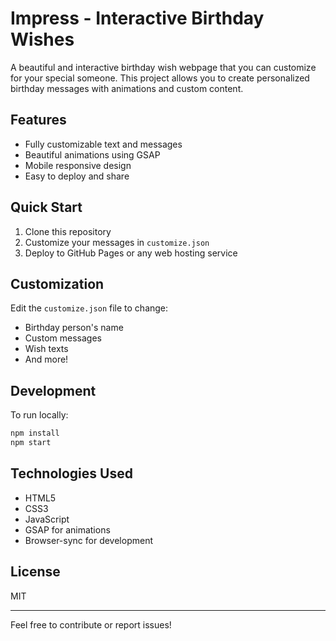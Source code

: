 # Impress - Interactive Birthday Wishes

A beautiful and interactive birthday wish webpage that you can customize for your special someone. This project allows you to create personalized birthday messages with animations and custom content.

## Features

- Fully customizable text and messages
- Beautiful animations using GSAP
- Mobile responsive design
- Easy to deploy and share

## Quick Start

1. Clone this repository
2. Customize your messages in `customize.json`
3. Deploy to GitHub Pages or any web hosting service

## Customization

Edit the `customize.json` file to change:
- Birthday person's name
- Custom messages
- Wish texts
- And more!

## Development

To run locally:
```bash
npm install
npm start
```

## Technologies Used

- HTML5
- CSS3
- JavaScript
- GSAP for animations
- Browser-sync for development

## License

MIT

---
Feel free to contribute or report issues!
